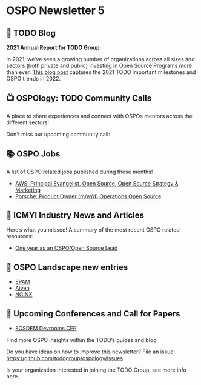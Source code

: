 # OSPO Newsletter 5

## 📖 TODO Blog

**2021 Annual Report for TODO Group**

In 2021, we’ve seen a growing number of organizations across all sizes and sectors (both private and public) investing in Open Source Programs more than ever. [This blog post](https://todogroup.org/blog/a-year-in-review-2021/) captures the 2021 TODO important milestones and OSPO trends in 2022.


## 📺 OSPOlogy: TODO Community Calls

A place to share experiences and connect with OSPOs mentors across the different sectors!

Don't miss our upcoming community call:

## 📚 OSPO Jobs

A list of OSPO related jobs published during these months!

* [AWS: Principal Evangelist, Open Source, Open Source Strategy & Marketing](https://www.amazon.jobs/en/jobs/1821512/principal-evangelist-open-source-open-source-strategy-marketing)
* [Porsche: Product Owner (m/w/d) Operations Open Source](https://jobs.porsche.com/index.php?ac=jobad&id=29558#js-share-jobad)


## 📌 ICMYI Industry News and Articles

Here’s what you missed! A summary of the most recent OSPO related resources:

* [One year as an OSPO/Open Source Lead](https://medium.com/the-svt-tech-blog/one-year-as-an-ospo-open-source-lead-ea5e37c12ca3)


## 📩 OSPO Landscape new entries

* [EPAM](https://github.com/todogroup/ospolandscape/pull/109)
* [Aiven](https://github.com/todogroup/ospolandscape/pull/108)
* [NGINX](https://github.com/todogroup/ospolandscape/pull/105)

## 📎 Upcoming Conferences and Call for Papers

* [FOSDEM Devrooms CFP](https://fosdem.org/2022/news/2021-11-30-accepted-developer-rooms/)

Find more OSPO insights within the TODO’s guides and blog

Do you have ideas on how to improve this newsletter? File an issue: https://github.com/todogroup/ospology/issues

Is your organization interested in joining the TODO Group, see more info here.
